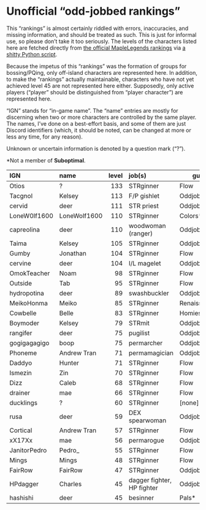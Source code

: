 # Unofficial “odd-jobbed rankings”

This “rankings” is almost certainly riddled with errors, inaccuracies, and
missing information, and should be treated as such. This is just for informal
use, so please don’t take it too seriously. The levels of the characters listed
here are fetched directly from [the official MapleLegends
rankings](https://maplelegends.com/ranking/all) via [a shitty Python
script](https://codeberg.org/oddjobs/odd-jobbed_rankings/src/branch/master/update.py).

Because the impetus of this “rankings” was the formation of groups for
bossing/PQing, only off-island characters are represented here. In addition, to
make the “rankings” actually maintainable, characters who have not yet achieved
level 45 are not represented here either. Supposedly, only active players
(“player” should be distinguished from “player character”) are represented
here.

“IGN” stands for “in-game name”. The “name” entries are mostly for discerning
when two or more characters are controlled by the same player. The names, I’ve
done on a best-effort basis, and some of them are just Discord identifiers
(which, it should be noted, can be changed at more or less any time, for any
reason).

Unknown or uncertain information is denoted by a question mark (“?”).

\*Not a member of <b>Suboptimal</b>.

| IGN        | name         | level | job(s)                 | guild         |
| :--------- | :----------- | ----: | :--------------------- | ------------- |
| Otios | ? | 133 | STRginner | Flow |
| Tacgnol | Kelsey | 113 | F/P gishlet | Oddjobs |
| cervid | deer | 111 | STR priest | Oddjobs |
| LoneW0lf1600 | LoneWolf1600 | 110 | STRginner | Colors\* |
| capreolina | deer | 110 | woodwoman (ranger) | Oddjobs |
| Taima | Kelsey | 105 | STRginner | Oddjobs |
| Gumby | Jonathan | 104 | STRginner | Flow |
| cervine | deer | 104 | I/L magelet | Oddjobs |
| OmokTeacher | Noam | 98 | STRginner | Flow |
| Outside | Tab | 95 | STRginner | Flow |
| hydropotina | deer | 89 | swashbuckler | Oddjobs |
| MeikoHonma | Meiko | 85 | STRginner | Renaissance\* |
| Cowbelle | Belle | 83 | STRginner | Homies\* |
| Boymoder | Kelsey | 79 | STRmit | Oddjobs |
| rangifer | deer | 75 | pugilist | Oddjobs |
| gogigagagigo | boop | 75 | permarcher | Oddjobs |
| Phoneme | Andrew Tran | 71 | permamagician | Oddjobs |
| Daddyo | Hunter | 71 | STRginner | Flow |
| Ismezin | Zin | 70 | STRginner | Flow |
| Dizz | Caleb | 68 | STRginner | Flow |
| drainer | mae | 66 | STRginner | Flow |
| ducklings | ? | 60 | STRginner | \[none\]\* |
| rusa | deer | 59 | DEX spearwoman | Oddjobs |
| Cortical | Andrew Tran | 57 | STRginner | Flow |
| xX17Xx | mae | 56 | permarogue | Oddjobs |
| JanitorPedro | Pedro\_ | 55 | STRginner | Flow |
| Mings | Mings | 48 | STRginner | Flow |
| FairRow | FairRow | 47 | STRginner | Oddjobs |
| HPdagger | Charles | 45 | dagger fighter, HP fighter | Oddjobs |
| hashishi | deer | 45 | besinner | Pals\* |
